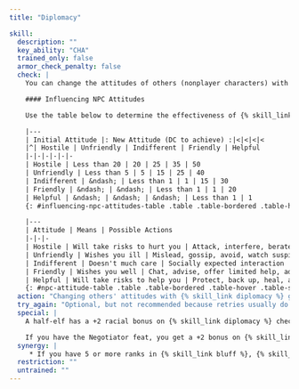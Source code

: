 ```yaml
---
title: "Diplomacy"

skill:
  description: ""
  key_ability: "CHA"
  trained_only: false
  armor_check_penalty: false
  check: |
    You can change the attitudes of others (nonplayer characters) with a successful {% skill_link diplomacy %} check; see the Influencing NPC Attitudes sidebar, below, for basic DCs. In negotiations, participants roll opposed Diplomacy checks, and the winner gains the advantage. Opposed checks also resolve situations when two advocates or diplomats plead opposite cases in a hearing before a third party.

    #### Influencing NPC Attitudes

    Use the table below to determine the effectiveness of {% skill_link diplomacy %} checks (or Charisma checks) made to influence the attitude of a nonplayer character, or wild empathy checks made to influence the attitude of an animal or magical beast.

    |---
    | Initial Attitude |: New Attitude (DC to achieve) :|<|<|<|<
    |^| Hostile | Unfriendly | Indifferent | Friendly | Helpful
    |-|-|-|-|-|-
    | Hostile | Less than 20 | 20 | 25 | 35 | 50
    | Unfriendly | Less than 5 | 5 | 15 | 25 | 40
    | Indifferent | &ndash; | Less than 1 | 1 | 15 | 30
    | Friendly | &ndash; | &ndash; | Less than 1 | 1 | 20
    | Helpful | &ndash; | &ndash; | &ndash; | Less than 1 | 1
    {: #influencing-npc-attitudes-table .table .table-bordered .table-hover .table-striped data-caption="Table: Influencing NPC Attitudes" }

    |---
    | Attitude | Means | Possible Actions
    |-|-|-
    | Hostile | Will take risks to hurt you | Attack, interfere, berate, flee
    | Unfriendly | Wishes you ill | Mislead, gossip, avoid, watch suspiciously, insult
    | Indifferent | Doesn't much care | Socially expected interaction
    | Friendly | Wishes you well | Chat, advise, offer limited help, advocate
    | Helpful | Will take risks to help you | Protect, back up, heal, aid
    {: #npc-attitude-table .table .table-bordered .table-hover .table-striped data-caption="Table: NPC Attitudes" }
  action: "Changing others' attitudes with {% skill_link diplomacy %} generally takes at least 1 full minute (10 consecutive full-round actions). In some situations, this time requirement may greatly increase. A rushed {% skill_link diplomacy %} check can be made as a full-round action, but you take a -10 penalty on the check."
  try_again: "Optional, but not recommended because retries usually do not work. Even if the initial {% skill_link diplomacy %} check succeeds, the other character can be persuaded only so far, and a retry may do more harm than good. If the initial check fails, the other character has probably become more firmly committed to his position, and a retry is futile."
  special: |
    A half-elf has a +2 racial bonus on {% skill_link diplomacy %} checks.

    If you have the Negotiator feat, you get a +2 bonus on {% skill_link diplomacy %} checks.
  synergy: |
     * If you have 5 or more ranks in {% skill_link bluff %}, {% skill_link knowledge 'Knowledge (Nobility and Royalty)' %}, or {% skill_link sense-motive %}, you get a synergy bonus on {% skill_link diplomacy %} checks.
  restriction: ""
  untrained: ""
---
```

